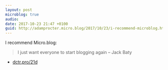 ```yaml
---
layout: post
microblog: true
audio: 
date: 2017-10-23 21:47 +0100
guid: http://adamprocter.micro.blog/2017/10/23/i-recommend-microblog.html
---
```

I recommend Micro.blog:  

> I just want everyone to start blogging again – Jack Baty 

- [dctr.pro/21d](http://dctr.pro/21d)
